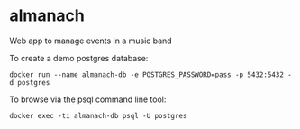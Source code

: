 # almanach

Web app to manage events in a music band

To create a demo postgres database:

```
docker run --name almanach-db -e POSTGRES_PASSWORD=pass -p 5432:5432 -d postgres
```

To browse via the psql command line tool:

```
docker exec -ti almanach-db psql -U postgres
```
